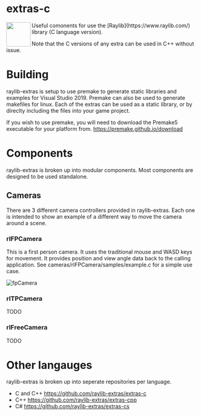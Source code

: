 # extras-c
<img align="left" src="https://github.com/raysan5/raylib/raw/master/logo/raylib_logo_animation.gif" width="64">
Useful comonents for use the [Raylib](https://www.raylib.com/) library (C language version). 

Note that the C versions of any extra can be used in C++ without issue.

# Building
raylib-extras is setup to use premake to generate static libraries and examples for Visual Studio 2019. Premake can also be used to generate makefiles for linux. Each of the extras can be used as a static library, or by direclty including the files into your game project.

If you wish to use premake, you will need to download the Premake5 executable for your platform from. https://premake.github.io/download

# Components
raylib-extras is broken up into modular components. Most components are designed to be used standalone.

## Cameras
There are 3 different camera controllers provided in raylib-extras. Each one is intended to show an example of a different way to move the camera around a scene.

### rlFPCamera
This is a first person camera. It uses the traditional mouse and WASD keys for movement. It provides position and view angle data back to the calling application.
See cameras/rlFPCamera/samples/example.c for a simple use case.

![fpCamera](https://user-images.githubusercontent.com/322174/136627569-64e0b660-d846-4b1c-9239-5e09b030b2aa.gif)

### rlTPCamera
TODO

### rlFreeCamera
TODO


# Other langauges
raylib-extras is broken up into seperate repositories per language.

 * C and C++ https://github.com/raylib-extras/extras-c 
 * C++ https://github.com/raylib-extras/extras-cpp
 * C# https://github.com/raylib-extras/extras-cs

